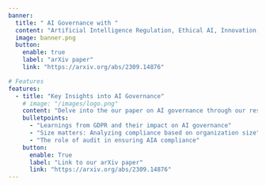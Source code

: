 ```yaml
---
banner:
  title: " AI Governance with "
  content: "Artificial Intelligence Regulation, Ethical AI, Innovation, Compliance, AI Systems"
  image: banner.png
  button:
    enable: true
    label: "arXiv paper"
    link: "https://arxiv.org/abs/2309.14876"

# Features
features:
  - title: "Key Insights into AI Governance"
    # image: "/images/logo.png"
    content: "Delve into the our paper on AI governance through our research in the Netherlands. Discover how the proposed APPRAISE framework addresses challenges and provides valuable insights for organizations. "
    bulletpoints:
      - "Learnings from GDPR and their impact on AI governance"
      - "Size matters: Analyzing compliance based on organization size"
      - "The role of audit in ensuring AIA compliance"
    button:
      enable: True
      label: "Link to our arXiv paper"
      link: "https://arxiv.org/abs/2309.14876"
---
```

